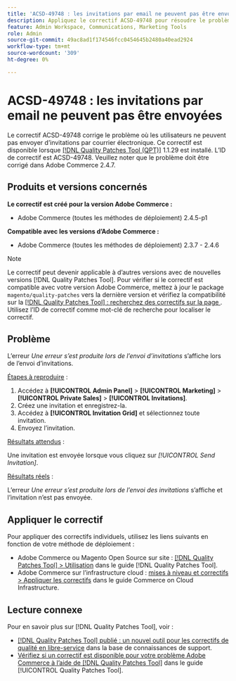 ```yaml
---
title: 'ACSD-49748 : les invitations par email ne peuvent pas être envoyées'
description: Appliquez le correctif ACSD-49748 pour résoudre le problème Adobe Commerce en raison duquel les utilisateurs ne peuvent pas envoyer d’invitations par courrier électronique.
feature: Admin Workspace, Communications, Marketing Tools
role: Admin
source-git-commit: 49ac8ad1f174546fcc0454645b2480a40ead2924
workflow-type: tm+mt
source-wordcount: '309'
ht-degree: 0%

---
```


# ACSD-49748 : les invitations par email ne peuvent pas être envoyées

Le correctif ACSD-49748 corrige le problème où les utilisateurs ne peuvent pas envoyer d’invitations par courrier électronique. Ce correctif est disponible lorsque [[!DNL Quality Patches Tool (QPT)]](https://experienceleague.adobe.com/en/docs/commerce-knowledge-base/kb/announcements/commerce-announcements/magento-quality-patches-released-new-tool-to-self-serve-quality-patches) 1.1.29 est installé. L’ID de correctif est ACSD-49748. Veuillez noter que le problème doit être corrigé dans Adobe Commerce 2.4.7.

## Produits et versions concernés

**Le correctif est créé pour la version Adobe Commerce :**

* Adobe Commerce (toutes les méthodes de déploiement) 2.4.5-p1

**Compatible avec les versions d’Adobe Commerce :**

* Adobe Commerce (toutes les méthodes de déploiement) 2.3.7 - 2.4.6

>[!NOTE]
>
>Le correctif peut devenir applicable à d’autres versions avec de nouvelles versions [!DNL Quality Patches Tool]. Pour vérifier si le correctif est compatible avec votre version Adobe Commerce, mettez à jour le package `magento/quality-patches` vers la dernière version et vérifiez la compatibilité sur la [[!DNL Quality Patches Tool] : recherchez des correctifs sur la page ](https://experienceleague.adobe.com/tools/commerce-quality-patches/index.html). Utilisez l’ID de correctif comme mot-clé de recherche pour localiser le correctif.

## Problème

L’erreur *Une erreur s’est produite lors de l’envoi d’invitations* s’affiche lors de l’envoi d’invitations.

<u>Étapes à reproduire</u> :

1. Accédez à **[!UICONTROL Admin Panel]** > **[!UICONTROL Marketing]** > **[!UICONTROL Private Sales]** > **[!UICONTROL Invitations]**.
1. Créez une invitation et enregistrez-la.
1. Accédez à **[!UICONTROL Invitation Grid]** et sélectionnez toute invitation.
1. Envoyez l’invitation.

<u>Résultats attendus</u> :

Une invitation est envoyée lorsque vous cliquez sur *[!UICONTROL Send Invitation]*.

<u>Résultats réels</u> :

L’erreur *Une erreur s’est produite lors de l’envoi des invitations* s’affiche et l’invitation n’est pas envoyée.

## Appliquer le correctif

Pour appliquer des correctifs individuels, utilisez les liens suivants en fonction de votre méthode de déploiement :

* Adobe Commerce ou Magento Open Source sur site : [[!DNL Quality Patches Tool] > Utilisation](https://experienceleague.adobe.com/docs/commerce-operations/tools/quality-patches-tool/usage.html) dans le guide [!DNL Quality Patches Tool].
* Adobe Commerce sur l’infrastructure cloud : [mises à niveau et correctifs > Appliquer les correctifs](https://experienceleague.adobe.com/docs/commerce-cloud-service/user-guide/develop/upgrade/apply-patches.html) dans le guide Commerce on Cloud Infrastructure.

## Lecture connexe

Pour en savoir plus sur [!DNL Quality Patches Tool], voir :

* [[!DNL Quality Patches Tool] publié : un nouvel outil pour les correctifs de qualité en libre-service](https://experienceleague.adobe.com/en/docs/commerce-knowledge-base/kb/announcements/commerce-announcements/magento-quality-patches-released-new-tool-to-self-serve-quality-patches) dans la base de connaissances de support.
* [Vérifiez si un correctif est disponible pour votre problème Adobe Commerce à l’aide de  [!DNL Quality Patches Tool]](/help/tools/quality-patches-tool/patches-available-in-qpt/check-patch-for-magento-issue-with-magento-quality-patches.md) dans le guide [!UICONTROL Quality Patches Tool].

